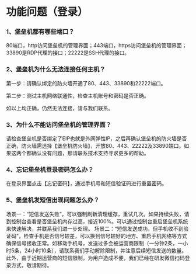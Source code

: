 

# 功能问题（登录）

### 1、堡垒机都有哪些端口？

80端口，http访问堡垒机的管理界面；443端口，https访问堡垒机的管理界面；33890是RDP代理的接口；22222是SSH代理的接口。

### 2、堡垒机为什么无法连接任何主机？

第一步：请确认绑定的防火墙开通了80、443、33890和22222端口。

第二步：测试主机网络联通性，检查主机账号和密码是否正确。

如以上均正确，仍然无法连接，请与我们联系。

### 3、为什么不能访问堡垒机的管理界面？

请检查堡垒机是否绑定了EIP也就是外网弹性IP，之后再确认堡垒机的防火墙是否正确，防火墙需选择【堡垒机防火墙】，开放80、443、22222及33890端口。如果这两个都确认没有问题，那请联系技术支持寻求更多的帮助。

### 4、忘记堡垒机登录密码怎么办？

在登录界面点击【忘记密码】，通过手机号和短信验证码进行重置密码。

### 5、堡垒机发短信出现问题怎么办？

场景一：“短信发送失败”，可以强制刷新清理缓存，重试几次。如果持续失败，请到控制台查看是否堡垒机内存过高，接近100%。可以通过控制台重启堡垒机系统来快速解决，并联系我们进一步处理。
场景二：“短信发送成功，但手机收不到验证码”，检查手机是否信号较差，可以换到信号较好的地方、重启手机网络等方式确保信号接收正常。如移动手机号，发送过多会被运营商限制（一分钟2条，一小时5条，24小时10条），请联系我们手动解除限制，并注意后续短信发送的数量。
此外，由于近期运营商的短信限制，为用户造成不便，我们已经在研发微信扫码登录方式，敬请期待。

